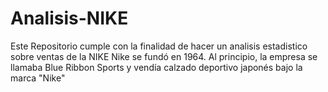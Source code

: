 # Analisis-NIKE
Este Repositorio cumple con la finalidad de hacer un analisis estadistico sobre  ventas de la NIKE
Nike se fundó en 1964. Al principio, la empresa se llamaba Blue Ribbon Sports y vendía calzado deportivo japonés bajo la marca "Nike"
